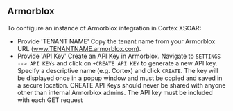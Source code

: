 ## Armorblox


To configure an instance of Armorblox integration in Cortex XSOAR:
- Provide 'TENANT NAME'
    Copy the tenant name from your Armorblox URL (www.TENANTNAME.armorblox.com).
- Provide 'API Key'
    Create an API Key in Armorblox. Navigate to `SETTINGS --> API KEYs` and click on `+CREATE API KEY` to generate a new API key. Specify a
    descriptive name (e.g. Cortex) and click `CREATE`. The key will be displayed once in a popup window and must be copied and saved in a secure location. CREATE API Keys should never be shared with anyone other than internal Armorblox admins. The API key must be included with each GET request